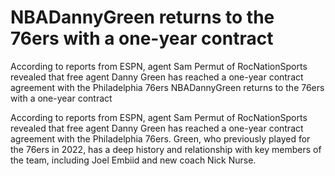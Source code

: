 #  NBADannyGreen returns to the 76ers with a one-year contract 

According to reports from ESPN, agent Sam Permut of RocNationSports revealed that free agent Danny Green has reached a one-year contract agreement with the Philadelphia 76ers 
  NBADannyGreen returns to the 76ers with a one-year contract 

According to reports from ESPN, agent Sam Permut of RocNationSports revealed that free agent Danny Green has reached a one-year contract agreement with the Philadelphia 76ers. Green, who previously played for the 76ers in 2022, has a deep history and relationship with key members of the team, including Joel Embiid and new coach Nick Nurse.